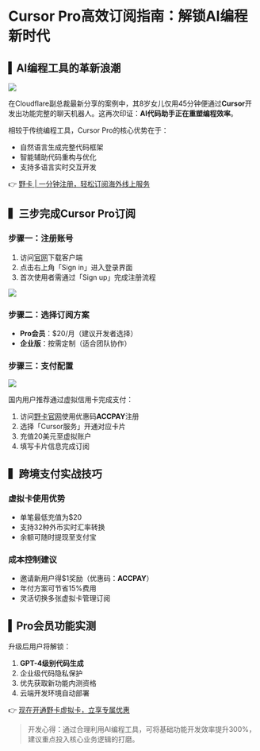 # Cursor Pro高效订阅指南：解锁AI编程新时代

## ▍AI编程工具的革新浪潮
![](https://bbtdd.com/wp-content/uploads/img/976636212.webp)

在Cloudflare副总裁最新分享的案例中，其8岁女儿仅用45分钟便通过**Cursor**开发出功能完整的聊天机器人。这再次印证：**AI代码助手正在重塑编程效率**。

相较于传统编程工具，Cursor Pro的核心优势在于：
- 自然语言生成完整代码框架
- 智能辅助代码重构与优化
- 支持多语言实时交互开发

👉 [野卡 | 一分钟注册，轻松订阅海外线上服务](https://bbtdd.com/yeka)

## ▍三步完成Cursor Pro订阅

### 步骤一：注册账号
1. 访问[官网](https://bbtdd.com/yeka)下载客户端
2. 点击右上角「Sign in」进入登录界面
3. 首次使用者需通过「Sign up」完成注册流程

![](https://bbtdd.com/wp-content/uploads/img/07056479835.webp)

### 步骤二：选择订阅方案
- **Pro会员**：$20/月（建议开发者选择）
- **企业版**：按需定制（适合团队协作）

### 步骤三：支付配置
![](https://bbtdd.com/wp-content/uploads/img/19601384.webp)

国内用户推荐通过虚拟信用卡完成支付：
1. 访问[野卡官网](https://bbtdd.com/yeka)使用优惠码**ACCPAY**注册
2. 选择「Cursor服务」开通对应卡片
3. 充值20美元至虚拟账户
4. 填写卡片信息完成订阅

## ▍跨境支付实战技巧
### 虚拟卡使用优势
- 单笔最低充值为$20
- 支持32种外币实时汇率转换
- 余额可随时提现至支付宝

### 成本控制建议
- 邀请新用户得$1奖励（优惠码：**ACCPAY**）
- 年付方案可节省15%费用
- 灵活切换多张虚拟卡管理订阅

## ▍Pro会员功能实测
升级后用户将解锁：
1. **GPT-4级别代码生成**
2. 企业级代码隐私保护
3. 优先获取新功能内测资格
4. 云端开发环境自动部署

👉 [现在开通野卡虚拟卡，立享专属优惠](https://bbtdd.com/yeka)

> 开发心得：通过合理利用AI编程工具，可将基础功能开发效率提升300%，建议重点投入核心业务逻辑的打磨。